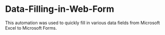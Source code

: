 # Data-Filling-in-Web-Form
This automation was used to quickly fill in various data fields from Microsoft Excel to Microsoft Forms.
